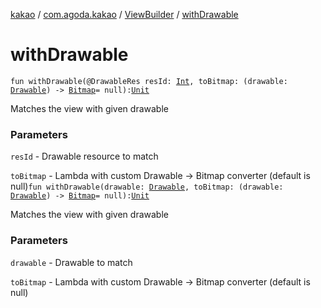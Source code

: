 [kakao](../../index.md) / [com.agoda.kakao](../index.md) / [ViewBuilder](index.md) / [withDrawable](.)

# withDrawable

`fun withDrawable(@DrawableRes resId: `[`Int`](https://kotlinlang.org/api/latest/jvm/stdlib/kotlin/-int/index.html)`, toBitmap: (drawable: `[`Drawable`](https://developer.android.com/reference/android/graphics/drawable/Drawable.html)`) -> `[`Bitmap`](https://developer.android.com/reference/android/graphics/Bitmap.html)` = null): `[`Unit`](https://kotlinlang.org/api/latest/jvm/stdlib/kotlin/-unit/index.html)

Matches the view with given drawable

### Parameters

`resId` - Drawable resource to match

`toBitmap` - Lambda with custom Drawable -&gt; Bitmap converter (default is null)`fun withDrawable(drawable: `[`Drawable`](https://developer.android.com/reference/android/graphics/drawable/Drawable.html)`, toBitmap: (drawable: `[`Drawable`](https://developer.android.com/reference/android/graphics/drawable/Drawable.html)`) -> `[`Bitmap`](https://developer.android.com/reference/android/graphics/Bitmap.html)` = null): `[`Unit`](https://kotlinlang.org/api/latest/jvm/stdlib/kotlin/-unit/index.html)

Matches the view with given drawable

### Parameters

`drawable` - Drawable to match

`toBitmap` - Lambda with custom Drawable -&gt; Bitmap converter (default is null)